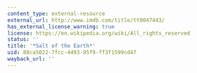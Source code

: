 ```yaml
---
content_type: external-resource
external_url: http://www.imdb.com/title/tt0047443/
has_external_license_warning: true
license: https://en.wikipedia.org/wiki/All_rights_reserved
status: ''
title: '*Salt of the Earth*'
uid: 88ca5022-7fcc-4493-95f9-ff3f1599cd47
wayback_url: ''
---
```

